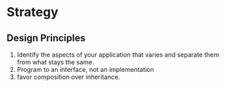 # Strategy

## Design Principles
1. Identify the aspects of your application that varies and separate them from what stays the same.
2. Program to an interface, not an implementation
3. favor composition over inheritance.